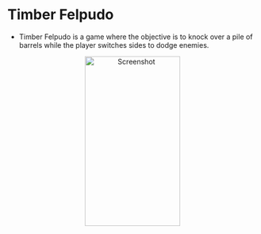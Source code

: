 # Timber Felpudo

- Timber Felpudo is a game where the objective is to knock over a pile of barrels while the player switches sides to dodge enemies.

<div align="center">
    <img src="https://user-images.githubusercontent.com/62486215/145681718-fb861ad6-b528-4529-a119-00f7b57498d1.jpeg" alt="Screenshot" width="192" height="341">
</div>

